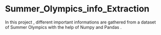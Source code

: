 # Summer_Olympics_info_Extraction
In this project , different important informations are gathered from a dataset of Summer Olympics with the help of Numpy and Pandas . 
